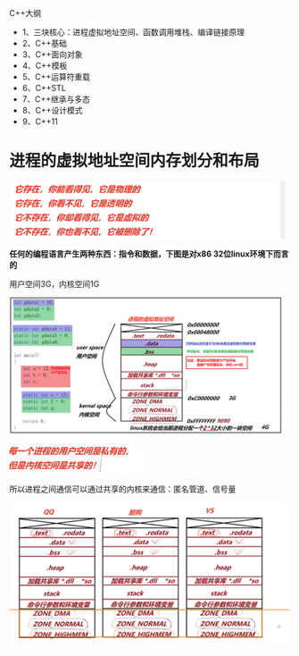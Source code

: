 C++大纲

- 1、三块核心：进程虚拟地址空间、函数调用堆栈、编译链接原理
- 2、C++基础
- 3、C++面向对象
- 4、C++模板
- 5、C++运算符重载
- 6、C++STL
- 7、C++继承与多态
- 8、C++设计模式
- 9、C++11

# 进程的虚拟地址空间内存划分和布局

 <img src="img/C++%EF%BC%9A%E8%BF%9B%E7%A8%8B%E8%99%9A%E6%8B%9F%E5%9C%B0%E5%9D%80%E7%A9%BA%E9%97%B4%E5%88%92%E5%88%86.img/image-20210225141801529.png" alt="image-20210225141801529" style="zoom:50%;" />

 **任何的编程语言产生两种东西：指令和数据，下图是对x86 32位linux环境下而言的**

用户空间3G，内核空间1G

![image-20210305110846165](img/2C++%EF%BC%9A%E8%BF%9B%E7%A8%8B%E8%99%9A%E6%8B%9F%E5%9C%B0%E5%9D%80%E7%A9%BA%E9%97%B4%E5%88%92%E5%88%86.img/image-20210305110846165.png)

 <img src="img/C++%EF%BC%9A%E8%BF%9B%E7%A8%8B%E8%99%9A%E6%8B%9F%E5%9C%B0%E5%9D%80%E7%A9%BA%E9%97%B4%E5%88%92%E5%88%86.img/image-20210225143901282.png" alt="image-20210225143901282" style="zoom:50%;" />

所以进程之间通信可以通过共享的内核来通信：匿名管道、信号量

![image-20210225143950349](img/C++%EF%BC%9A%E8%BF%9B%E7%A8%8B%E8%99%9A%E6%8B%9F%E5%9C%B0%E5%9D%80%E7%A9%BA%E9%97%B4%E5%88%92%E5%88%86.img/image-20210225143950349.png)

